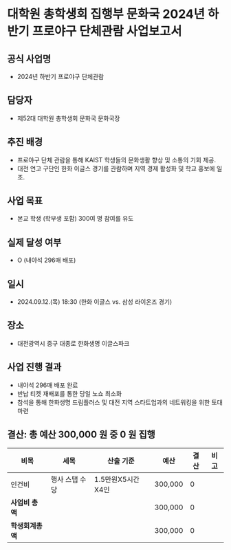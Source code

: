 # 대학원 총학생회 집행부 문화국 2024년 하반기 프로야구 단체관람 사업보고서

## 공식 사업명
-	2024년 하반기 프로야구 단체관람

## 담당자
-	제52대 대학원 총학생회 문화국 문화국장

## 추진 배경
-	프로야구 단체 관람을 통해 KAIST 학생들의 문화생활 향상 및 소통의 기회 제공.
-	대전 연고 구단인 한화 이글스 경기를 관람하며 지역 경제 활성화 및 학교 홍보에 일조.

## 사업 목표
-	본교 학생 (학부생 포함) 300여 명 참여를 유도

## 실제 달성 여부
- O (내야석 296매 배포)

## 일시
-	2024.09.12.(목) 18:30 (한화 이글스 vs. 삼성 라이온즈 경기)

## 장소
-	대전광역시 중구 대종로 한화생명 이글스파크

## 사업 진행 결과
-	내야석 296매 배포 완료
-	반납 티켓 재배포를 통한 당일 노쇼 최소화
-	참석을 통해 한화생명 드림플러스 및 대전 지역 스타트업과의 네트워킹을 위한 토대 마련
  
## 결산: 총 예산 300,000 원 중 0 원 집행
|**비목**|**세목**|**산출 기준**|**예산**|**결산**|**비고**|
|--|--|--|--|--|--|
|인건비 | 행사 스탭 수당 | 1.5만원X5시간X4인 |  300,000 |  0 ||
|**사업비 총액**|||300,000 |  0 ||
|**학생회계총액**||| 300,000 |  0 ||
